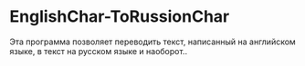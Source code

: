 # EnglishChar-ToRussionChar
Эта программа позволяет переводить текст, написанный на английском языке, в текст на русском языке и наоборот..
